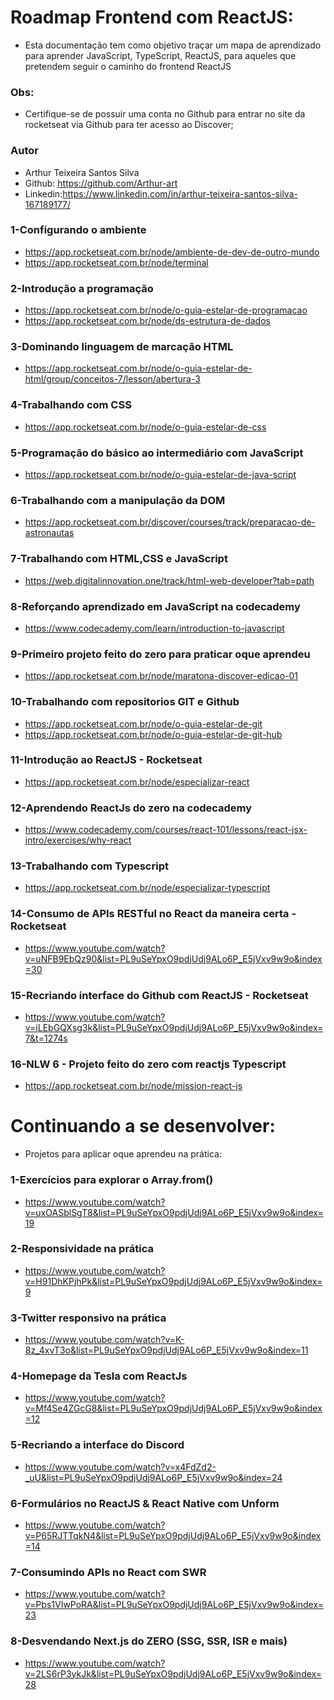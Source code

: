 # Roadmap Frontend com ReactJS:
- Esta documentação tem como objetivo traçar um mapa de aprendizado para aprender JavaScript, TypeScript, ReactJS, para aqueles que pretendem seguir o caminho do frontend ReactJS


### Obs: 
- Certifique-se de possuir uma conta no Github para entrar no site da rocketseat via Github para ter acesso ao Discover;

### Autor 
- Arthur Teixeira Santos Silva
- Github: https://github.com/Arthur-art
- Linkedin:https://www.linkedin.com/in/arthur-teixeira-santos-silva-167189177/

### 1-Configurando o ambiente 
- https://app.rocketseat.com.br/node/ambiente-de-dev-de-outro-mundo
- https://app.rocketseat.com.br/node/terminal

### 2-Introdução a programação
- https://app.rocketseat.com.br/node/o-guia-estelar-de-programacao
- https://app.rocketseat.com.br/node/ds-estrutura-de-dados

### 3-Dominando linguagem de marcação HTML
- https://app.rocketseat.com.br/node/o-guia-estelar-de-html/group/conceitos-7/lesson/abertura-3

### 4-Trabalhando com CSS
- https://app.rocketseat.com.br/node/o-guia-estelar-de-css

### 5-Programação do básico ao intermediário com JavaScript
- https://app.rocketseat.com.br/node/o-guia-estelar-de-java-script

### 6-Trabalhando com a manipulação da DOM
- https://app.rocketseat.com.br/discover/courses/track/preparacao-de-astronautas

### 7-Trabalhando com HTML,CSS e JavaScript
- https://web.digitalinnovation.one/track/html-web-developer?tab=path

### 8-Reforçando aprendizado em JavaScript na codecademy
- https://www.codecademy.com/learn/introduction-to-javascript
 
### 9-Primeiro projeto feito do zero para praticar oque aprendeu
- https://app.rocketseat.com.br/node/maratona-discover-edicao-01

### 10-Trabalhando com repositorios GIT e Github
- https://app.rocketseat.com.br/node/o-guia-estelar-de-git
- https://app.rocketseat.com.br/node/o-guia-estelar-de-git-hub

### 11-Introdução ao ReactJS - Rocketseat
- https://app.rocketseat.com.br/node/especializar-react

### 12-Aprendendo ReactJs do zero na codecademy
- https://www.codecademy.com/courses/react-101/lessons/react-jsx-intro/exercises/why-react

### 13-Trabalhando com Typescript
- https://app.rocketseat.com.br/node/especializar-typescript

### 14-Consumo de APIs RESTful no React da maneira certa - Rocketseat
- https://www.youtube.com/watch?v=uNFB9EbQz90&list=PL9uSeYpxO9pdjUdj9ALo6P_E5jVxv9w9o&index=30

### 15-Recriando interface do Github com ReactJS - Rocketseat
- https://www.youtube.com/watch?v=iLEbGQXsg3k&list=PL9uSeYpxO9pdjUdj9ALo6P_E5jVxv9w9o&index=7&t=1274s

### 16-NLW 6 - Projeto feito do zero com reactjs Typescript
- https://app.rocketseat.com.br/node/mission-react-js

# Continuando a se desenvolver:
- Projetos para aplicar oque aprendeu na prática:

### 1-Exercícios para explorar o Array.from()
- https://www.youtube.com/watch?v=uxOASblSgT8&list=PL9uSeYpxO9pdjUdj9ALo6P_E5jVxv9w9o&index=19

### 2-Responsividade na prática
- https://www.youtube.com/watch?v=H91DhKPjhPk&list=PL9uSeYpxO9pdjUdj9ALo6P_E5jVxv9w9o&index=9
 
### 3-Twitter responsivo na prática
- https://www.youtube.com/watch?v=K-8z_4xvT3o&list=PL9uSeYpxO9pdjUdj9ALo6P_E5jVxv9w9o&index=11

### 4-Homepage da Tesla com ReactJs
- https://www.youtube.com/watch?v=Mf4Se4ZGcG8&list=PL9uSeYpxO9pdjUdj9ALo6P_E5jVxv9w9o&index=12

### 5-Recriando a interface do Discord
- https://www.youtube.com/watch?v=x4FdZd2-_uU&list=PL9uSeYpxO9pdjUdj9ALo6P_E5jVxv9w9o&index=24

### 6-Formulários no ReactJS & React Native com Unform
- https://www.youtube.com/watch?v=P65RJTTqkN4&list=PL9uSeYpxO9pdjUdj9ALo6P_E5jVxv9w9o&index=14

### 7-Consumindo APIs no React com SWR
- https://www.youtube.com/watch?v=Pbs1VIwPoRA&list=PL9uSeYpxO9pdjUdj9ALo6P_E5jVxv9w9o&index=23

### 8-Desvendando Next.js do ZERO (SSG, SSR, ISR e mais)
- https://www.youtube.com/watch?v=2LS6rP3ykJk&list=PL9uSeYpxO9pdjUdj9ALo6P_E5jVxv9w9o&index=28
